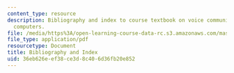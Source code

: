 ```yaml
---
content_type: resource
description: Bibliography and index to course textbook on voice communication with
  computers.
file: /media/https%3A/open-learning-course-data-rc.s3.amazonaws.com/mas-632-conversational-computer-systems-fall-2008/36eb626eef38ce3d8c406d36fb20e852_schmandt_indx.pdf
file_type: application/pdf
resourcetype: Document
title: Bibliography and Index
uid: 36eb626e-ef38-ce3d-8c40-6d36fb20e852
---
```

